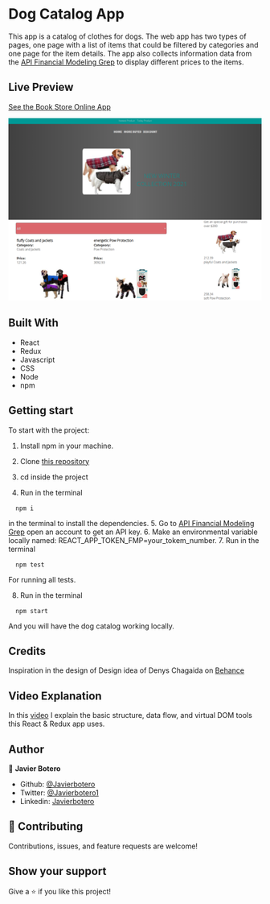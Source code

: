 # Dog Catalog App

This app is a catalog of clothes for dogs. The web app has two types of pages, one page with a list of items that could be filtered by categories and one page for the item details. The app also collects information data from the [API Financial Modeling Grep](https://financialmodelingprep.com/developer/docs/) to display different prices to the items.

## Live Preview

[See the Book Store Online App](https://dog-clothes-catalog.netlify.app/)

![Screenshot Bookstore](./src/assets/images/screenshot.png)

## Built With

- React
- Redux
- Javascript
- CSS
- Node
- npm

## Getting start

To start with the project:

1. Install npm in your machine.
2. Clone [this repository](https://github.com/javierbotero/dog-clothes-catalogue.git)
3. cd inside the project

4. Run in the terminal
```
  npm i
```
in the terminal to install the dependencies.
5. Go to [API Financial Modeling Grep](https://financialmodelingprep.com/developer/docs/) open an account to get an API key.
6. Make an environmental variable locally named: REACT_APP_TOKEN_FMP=your_tokem_number.
7. Run in the terminal
```
  npm test
```
For running all tests.

8. Run in the terminal
```
  npm start
```
And you will have the dog catalog working locally.

## Credits

Inspiration in the design of Design idea of Denys Chagaida on [Behance](https://www.behance.net/gallery/24531031/Pimp-my-DOG-Online-store-E-commerse-project)

## Video Explanation

In this [video](https://www.loom.com/share/a58659fa558747fd88a5d301c7ab576c) I explain the basic structure, data flow, and virtual DOM tools this React & Redux app uses.

## Author

👤 **Javier Botero**

- Github: [@Javierbotero](https://github.com/javierbotero)
- Twitter: [@Javierbotero1](https://twitter.com/Javierboterodev)
- Linkedin: [Javierbotero](https://www.linkedin.com/in/javierboterodev/)


## 🤝 Contributing

Contributions, issues, and feature requests are welcome!

## Show your support

Give a ⭐️ if you like this project!
